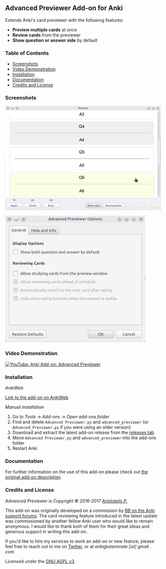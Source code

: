 ## Advanced Previewer Add-on for Anki

Extends Anki's card previewer with the following features:

- **Preview multiple cards** at once
- **Review cards** from the previewer
- **Show question or answer side** by default

### Table of Contents

<!-- MarkdownTOC -->

- [Screenshots](#screenshots)
- [Video Demonstration](#video-demonstration)
- [Installation](#installation)
- [Documentation](#documentation)
- [Credits and License](#credits-and-license)

<!-- /MarkdownTOC -->

### Screenshots

![showcasing the add-on](screenshots/combined.png)

![showcasing options menu](screenshots/options.png)

### Video Demonstration

[![YouTube: Anki Add-on: Advanced Previewer](https://i.ytimg.com/vi/GcilF4S0QMc/mqdefault.jpg)](https://youtu.be/GcilF4S0QMc)

### Installation

*AnkiWeb*

[Link to the add-on on AnkiWeb](https://ankiweb.net/shared/info/544521385)

*Manual installation*

1. Go to *Tools* -> *Add-ons* -> *Open add-ons folder*
2. Find and delete `Advanced Previewer.py` and `advanced_previewer` (or `Advanced_Previewer.py` if you were using an older version)
3. Download and extract the latest add-on release from the [releases tab](https://github.com/Glutanimate/advanced-previewer/releases)
4. Move `Advanced Previewer.py` and `advanced_previewer` into the add-ons folder
5. Restart Anki

### Documentation

For further information on the use of this add-on please check out [the original add-on description](docs/description.md).

### Credits and License

*Advanced Previewer* is *Copyright © 2016-2017 [Aristotelis P.](https://github.com/Glutanimate)*

This add-on was originally developed on a commission by [BB on the Anki support forums](https://anki.tenderapp.com/discussions/add-ons/8504-100-for-add-on-developer). The card reviewing feature introduced in the latest update was commissioned by another fellow Anki user who would like to remain anonymous. I would like to thank both of them for their great ideas and generous support in writing this add-on.

If you'd like to hire my services to work an add-on or new feature, please feel free to reach out to me on [Twitter](https://twitter.com/glutanimate), or at <em>ankiglutanimate [αt] gmail . com</em>

Licensed under the [GNU AGPL v3](https://www.gnu.org/licenses/agpl.html).